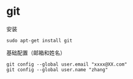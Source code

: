 # git

安装

```shell
sudo apt-get install git
```

基础配置（邮箱和姓名）

```shell
git config --global user.email "xxxx@XX.com"
git config --global user.name "zhang"
```